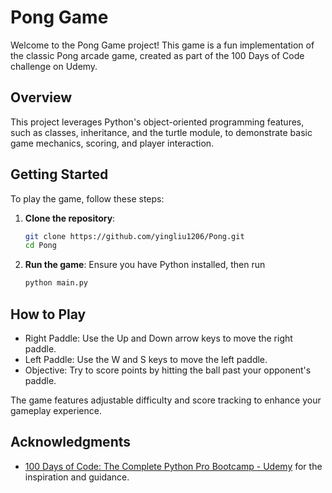 # Pong Game

Welcome to the Pong Game project! This game is a fun implementation of the classic Pong arcade game, created as part of the 100 Days of Code challenge on Udemy.

## Overview

This project leverages Python's object-oriented programming features, such as classes, inheritance, and the turtle module, to demonstrate basic game mechanics, scoring, and player interaction.

## Getting Started

To play the game, follow these steps:

1. **Clone the repository**:
   ```bash
   git clone https://github.com/yingliu1206/Pong.git
   cd Pong

2. **Run the game**: Ensure you have Python installed, then run
   ```bash
   python main.py

## How to Play
- Right Paddle: Use the Up and Down arrow keys to move the right paddle.
- Left Paddle: Use the W and S keys to move the left paddle.
- Objective: Try to score points by hitting the ball past your opponent's paddle.

The game features adjustable difficulty and score tracking to enhance your gameplay experience.


## Acknowledgments
- [100 Days of Code: The Complete Python Pro Bootcamp - Udemy](https://www.udemy.com/course/100-days-of-code) for the inspiration and guidance.
